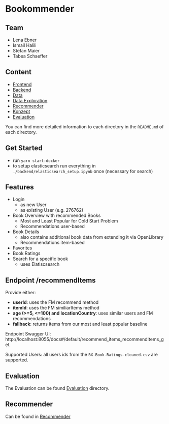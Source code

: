 # Bookommender

## Team

- Lena Ebner
- Ismail Halili
- Stefan Maier
- Tabea Schaeffer

## Content

- [Frontend](./frontend)
- [Backend](./backend)
- [Data](./data)
- [Data Exploration](./data-exploration)
- [Recommender](./recommender)
- [Konzept](./concept)
- [Evaluation](./evaluation/)

You can find more detailed information to each directory in the `README.md` of each directory.

## Get Started

- run `yarn start:docker`
- to setup elasticsearch run everything in `./backend/elasticsearch_setup.ipynb` once (necessary for search)

## Features

- Login
  - as new User
  - as existing User (e.g. 276762)
- Book Overview with recommended Books
  - Most and Least Popular for Cold Start Problem
  - Recommendations user-based
- Book Details
  - also contains additional book data from extending it via OpenLibrary
  - Recommendations item-based
- Favorites
- Book Ratings
- Search for a specific book
  - uses Elatiscsearch

## Endpoint /recommendItems

Provide either:

- **userId**: uses the FM recommend method
- **itemId**: uses the FM similiarItems method
- **age (>=5, <=100) and locationCountry**: uses similar users and FM recommendations
- **fallback**: returns items from our most and least popular baseline

Endpoint Swagger UI: http://localhost:8055/docs#/default/recommend_items_recommendItems_get

Supported Users: all users ids from the `BX-Book-Ratings-cleaned.csv` are supported.

## Evaluation

The Evaluation can be found [Evaluation](./evaluation/) directory.

## Recommender

Can be found in [Recommender](./recommender/recommender.py)
